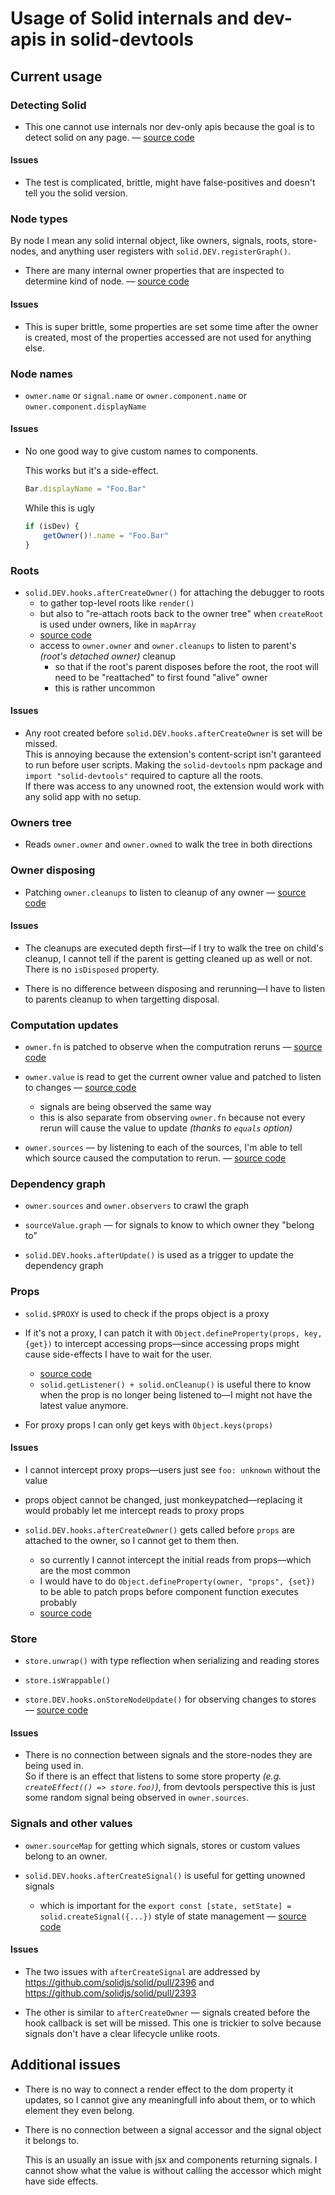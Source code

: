 # Usage of Solid internals and dev-apis in solid-devtools

## Current usage

### Detecting Solid

- This one cannot use internals nor dev-only apis because the goal is to detect solid on any page. — [source code](https://github.com/thetarnav/solid-devtools/blob/main/packages/shared/src/detect.ts)

#### Issues

- The test is complicated, brittle, might have false-positives and doesn't tell you the solid version.

### Node types

By node I mean any solid internal object, like owners, signals, roots, store-nodes, and anything user registers with `solid.DEV.registerGraph()`.

- There are many internal owner properties that are inspected to determine kind of node. — [source code](https://github.com/thetarnav/solid-devtools/blob/main/packages/debugger/src/main/utils.ts#L5-L86)

#### Issues

- This is super brittle, some properties are set some time after the owner is created, most of the properties accessed are not used for anything else.

### Node names

- `owner.name` or `signal.name` or `owner.component.name` or `owner.component.displayName`

#### Issues

- No one good way to give custom names to components.

  This works but it's a side-effect.

  ```js
  Bar.displayName = "Foo.Bar"
  ```
  
  While this is ugly
  
  ```ts
  if (isDev) {
      getOwner()!.name = "Foo.Bar"
  }
  ```

### Roots

- `solid.DEV.hooks.afterCreateOwner()` for attaching the debugger to roots
    - to gather top-level roots like `render()`
    - but also to "re-attach roots back to the owner tree" when `createRoot` is used under owners, like in `mapArray`
    - [source code](https://github.com/thetarnav/solid-devtools/blob/main/packages/debugger/src/main/roots.ts#L147-L163)
    - access to `owner.owner` and `owner.cleanups` to listen to parent's *(root's detached owner)* cleanup
        - so that if the root's parent disposes before the root, the root will need to be "reattached" to first found "alive" owner
        - this is rather uncommon

#### Issues

- Any root created before `solid.DEV.hooks.afterCreateOwner` is set will be missed.\
  This is annoying because the extension's content-script isn't garanteed to run before user scripts. Making the `solid-devtools` npm package and `import "solid-devtools"` required to capture all the roots.\
  If there was access to any unowned root, the extension would work with any solid app with no setup.

### Owners tree

- Reads `owner.owner` and `owner.owned` to walk the tree in both directions

### Owner disposing

- Patching `owner.cleanups` to listen to cleanup of any owner — [source code](https://github.com/thetarnav/solid-devtools/blob/main/packages/debugger/src/main/utils.ts#L205-L227)

#### Issues

- The cleanups are executed depth first—if I try to walk the tree on child's cleanup, I cannot tell if the parent is getting cleaned up as well or not. There is no `isDisposed` property.

- There is no difference between disposing and rerunning—I have to listen to parents cleanup to when targetting disposal.

### Computation updates

- `owner.fn` is patched to observe when the computration reruns — [source code](https://github.com/thetarnav/solid-devtools/blob/main/packages/debugger/src/main/observe.ts#L50-L88)

- `owner.value` is read to get the current owner value and patched to listen to changes — [source code](https://github.com/thetarnav/solid-devtools/blob/main/packages/debugger/src/main/observe.ts#L98-L123)
    - signals are being observed the same way
    - this is also separate from observing `owner.fn` because not every rerun will cause the value to update *(thanks to `equals` option)*

- `owner.sources` — by listening to each of the sources, I'm able to tell which source caused the computation to rerun. — [source code](https://github.com/thetarnav/solid-devtools/blob/main/packages/logger/src/index.ts#L117-L180)

### Dependency graph

- `owner.sources` and `owner.observers` to crawl the graph

- `sourceValue.graph` — for signals to know to which owner they "belong to"

- `solid.DEV.hooks.afterUpdate()` is used as a trigger to update the dependency graph

### Props

- `solid.$PROXY` is used to check if the props object is a proxy

- If it's not a proxy, I can patch it with `Object.defineProperty(props, key, {get})` to intercept accessing props—since accessing props might cause side-effects I have to wait for the user.
	- [source code](https://github.com/thetarnav/solid-devtools/blob/main/packages/debugger/src/inspector/inspector.ts#L98-L113)
	- `solid.getListener() + solid.onCleanup()` is useful there to know when the prop is no longer being listened to—I might not have the latest value anymore.

- For proxy props I can only get keys with `Object.keys(props)`

#### Issues

- I cannot intercept proxy props—users just see `foo: unknown` without the value

- props object cannot be changed, just monkeypatched—replacing it would probably let me intercept reads to proxy props

- `solid.DEV.hooks.afterCreateOwner()` gets called before `props` are attached to the owner, so I cannot get to them then.

    - so currently I cannot intercept the initial reads from props—which are the most common
    - I would have to do `Object.defineProperty(owner, "props", {set})` to be able to patch props before component function executes probably
    - [source code](https://github.com/solidjs/solid/blob/main/packages/solid/src/reactive/signal.ts#L1115-L1133)

### Store

- `store.unwrap()` with type reflection when serializing and reading stores

- `store.isWrappable()`

- `store.DEV.hooks.onStoreNodeUpdate()` for observing changes to stores — [source code](https://github.com/thetarnav/solid-devtools/blob/main/packages/debugger/src/inspector/store.ts#L27-L49)

#### Issues

- There is no connection between signals and the store-nodes they are being used in.\
So if there is an effect that listens to some store property *(e.g. `createEffect(() => store.foo)`)*, from devtools perspective this is just some random signal being observed in `owner.sources`.

### Signals and other values

- `owner.sourceMap` for getting which signals, stores or custom values belong to an owner.

- `solid.DEV.hooks.afterCreateSignal()` is useful for getting unowned signals
    - which is important for the `export const [state, setState] = solid.createSignal({...})` style of state management — [source code](https://github.com/thetarnav/solid-devtools/blob/main/packages/debugger/src/setup.ts#L123-L136)

#### Issues

- The two issues with `afterCreateSignal` are addressed by https://github.com/solidjs/solid/pull/2396 and https://github.com/solidjs/solid/pull/2393

- The other is similar to `afterCreateOwner` — signals created before the hook callback is set will be missed. This one is trickier to solve because signals don't have a clear lifecycle unlike roots.

## Additional issues

- There is no way to connect a render effect to the dom property it updates, so I cannot give any meaningfull info about them, or to which element they even belong.

- There is no connection between a signal accessor and the signal object it belongs to.

  This is an usually an issue with jsx and components returning signals. I cannot show what the value is without calling the accessor which might have side effects.
